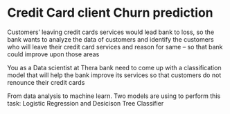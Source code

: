 # Credit Card client Churn prediction

Customers’ leaving credit cards services would lead bank to loss, so the bank wants to analyze the data of customers and identify the customers who will leave their credit card services and reason for same – so that bank could improve upon those areas

You as a Data scientist at Thera bank need to come up with a classification model that will help the bank improve its services so that customers do not renounce their credit cards

From data analysis to machine learn. Two models are using to perform this task: Logistic Regression and Desicison Tree Classifier
